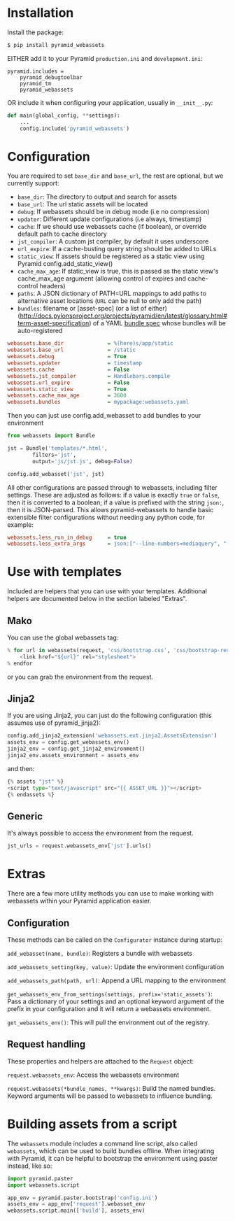 Installation
===================

Install the package:

``` bash
$ pip install pyramid_webassets
```

EITHER add it to your Pyramid `production.ini` and `development.ini`:

```
pyramid.includes =
    pyramid_debugtoolbar
    pyramid_tm
    pyramid_webassets
```

OR include it when configuring your application, usually in `__init__.py`:

``` python
def main(global_config, **settings):
    ...
    config.include('pyramid_webassets')
```

Configuration
====================
You are required to set ``base_dir`` and ``base_url``, the rest are optional,
but we currently support:

 * ``base_dir``: The directory to output and search for assets
 * ``base_url``: The url static assets will be located
 * ``debug``: If webassets should be in debug mode (i.e no compression)
 * ``updater``: Different update configurations (i.e always, timestamp)
 * ``cache``: If we should use webassets cache (if boolean), or override default path to cache directory
 * ``jst_compiler``: A custom jst compiler, by default it uses underscore
 * ``url_expire``: If a cache-busting query string should be added to URLs
 * ``static_view``: If assets should be registered as a static view using Pyramid config.add_static_view()
 * ``cache_max_age``: If static_view is true, this is passed as the static view's cache_max_age argument (allowing control of expires and cache-control headers)
 * ``paths``: A JSON dictionary of PATH=URL mappings to add paths to alternative asset locations (`URL` can be null to only add the path)
 * ``bundles``: filename or [asset-spec] (or a list of either) (http://docs.pylonsproject.org/projects/pyramid/en/latest/glossary.html#term-asset-specification) of a YAML [bundle spec](http://webassets.readthedocs.org/en/latest/loaders.html?highlight=loader#webassets.loaders.YAMLLoader) whose bundles will be auto-registered

``` ini
webassets.base_dir              = %(here)s/app/static
webassets.base_url              = /static
webassets.debug                 = True
webassets.updater               = timestamp
webassets.cache                 = False
webassets.jst_compiler          = Handlebars.compile
webassets.url_expire            = False
webassets.static_view           = True
webassets.cache_max_age         = 3600
webassets.bundles               = mypackage:webassets.yaml
```

Then you can just use config.add_webasset to add bundles to your environment

``` python
from webassets import Bundle

jst = Bundle('templates/*.html',
        filters='jst',
        output='js/jst.js', debug=False)

config.add_webasset('jst', jst)
```

All other configurations are passed through to webassets, including
filter settings. These are adjusted as follows: if a value is exactly
``true`` or ``false``, then it is converted to a boolean; if a value
is prefixed with the string ``json:``, then it is JSON-parsed. This
allows pyramid-webassets to handle basic extensible filter
configurations without needing any python code, for example:

``` ini
webassets.less_run_in_debug     = true
webassets.less_extra_args       = json:["--line-numbers=mediaquery", "-O2"]
```

Use with templates
========================
Included are helpers that you can use with your templates. Additional helpers
are documented below in the section labeled "Extras".

Mako
-----

You can use the global webassets tag:
``` python
% for url in webassets(request, 'css/bootstrap.css', 'css/bootstrap-responsive.css', output='css/generated.css', filters='cssmin'):
    <link href="${url}" rel="stylesheet">
% endfor
```

or you can grab the environment from the request.

Jinja2
-------
If you are using Jinja2, you can just do the following configuration (this assumes use of pyramid_jinja2):

``` python
config.add_jinja2_extension('webassets.ext.jinja2.AssetsExtension')
assets_env = config.get_webassets_env()
jinja2_env = config.get_jinja2_environment()
jinja2_env.assets_environment = assets_env
```
and then:

``` python
{% assets "jst" %}
<script type="text/javascript" src="{{ ASSET_URL }}"></script>
{% endassets %}
```

Generic
--------
It's always possible to access the environment from the request.

```python
jst_urls = request.webassets_env['jst'].urls()
```

Extras
====================

There are a few more utility methods you can use to make working with webassets
within your Pyramid application easier.

Configuration
---------------
These methods can be called on the `Configurator` instance during startup:

``add_webasset(name, bundle)``: Registers a bundle with webassets

``add_webassets_setting(key, value)``: Update the environment configuration

``add_webassets_path(path, url)``: Append a URL mapping to the environment

``get_webassets_env_from_settings(settings, prefix='static_assets')``: Pass a
dictionary of your settings and an optional keyword argument of the prefix in
your configuration and it will return a webassets environment.

``get_webassets_env()``: This will pull the environment out of the registry.

Request handling
------------------
These properties and helpers are attached to the `Request` object:

``request.webassets_env``: Access the webassets environment

``request.webassets(*bundle_names, **kwargs)``: Build the named bundles.
Keyword arguments will be passed to webassets to influence bundling.

Building assets from a script
=======================================
The `webassets` module includes a command line script, also called `webassets`,
which can be used to build bundles offline. When integrating with Pyramid, it
can be helpful to bootstrap the environment using paster instead, like so:

``` python
import pyramid.paster
import webassets.script

app_env = pyramid.paster.bootstrap('config.ini')
assets_env = app_env['request'].webasset_env
webassets.script.main(['build'], assets_env)
```
